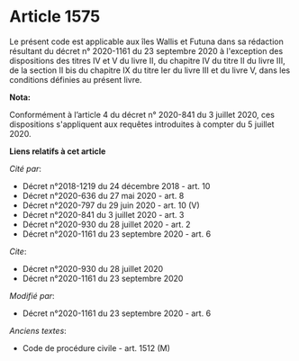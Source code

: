 # Article 1575

Le présent code est applicable aux îles Wallis et Futuna dans sa rédaction résultant du décret n° 2020-1161 du 23 septembre
2020 à l'exception des dispositions des titres IV et V du livre II, du chapitre IV du titre II du livre III, de la section II
bis du chapitre IX du titre Ier du livre III et du livre V, dans les conditions définies au présent livre.

**Nota:**

Conformément à l’article 4 du décret n° 2020-841 du 3 juillet 2020, ces dispositions s'appliquent aux requêtes introduites à
compter du 5 juillet 2020.

**Liens relatifs à cet article**

_Cité par_:

  - Décret n°2018-1219 du 24 décembre 2018 - art. 10
  - Décret n°2020-636 du 27 mai 2020 - art. 8
  - Décret n°2020-797 du 29 juin 2020 - art. 10 (V)
  - Décret n°2020-841 du 3 juillet 2020 - art. 3
  - Décret n°2020-930 du 28 juillet 2020 - art. 2
  - Décret n°2020-1161 du 23 septembre 2020 - art. 6

_Cite_:

  - Décret n°2020-930 du 28 juillet 2020
  - Décret n°2020-1161 du 23 septembre 2020

_Modifié par_:

  - Décret n°2020-1161 du 23 septembre 2020 - art. 6

_Anciens textes_:

  - Code de procédure civile - art. 1512 (M)
